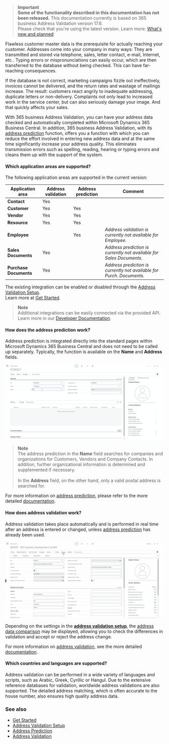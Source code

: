 >**Important**<br>**Some of the functionality described in this documentation has not been released.** This documentation currently is based on 365 business Address Validation version 17.6.<br>Please check that you're using the latest version. Learn more: [What's new and planned](../new-and-planned/)

Flawless customer master data is the prerequisite for actually reaching your customer. Addresses come into your company in many ways: They are transmitted and stored via telephone, sales, letter contact, e-mail, Internet, etc.. Typing errors or mispronunciations can easily occur, which are then transferred to the database without being checked. This can have far-reaching consequences.

If the database is not correct, marketing campaigns fizzle out ineffectively, invoices cannot be delivered, and the return rates and wastage of mailings increase. The result: customers react angrily to inadequate addressing, duplicate letters or non-delivery. Complaints not only lead to increased work in the service center, but can also seriously damage your image. And that quickly affects your sales.

With 365 business Address Validation, you can have your address data checked and automatically completed within Microsoft Dynamics 365 Business Central. In addition, 365 business Address Validation, with its [address prediction](address-prediction/) function, offers you a function with which you can reduce the effort involved in entering new address data and at the same time significantly increase your address quality.
This eliminates transmission errors such as spelling, reading, hearing or typing errors and cleans them up with the support of the system.

#### Which application areas are supported?

The following application areas are supported in the current version:

| Application area | Address validation | Address prediction | Comment |
| --- | --- | --- | --- |
| **Contact** | Yes | |
| **Customer** | Yes | Yes | |
| **Vendor** | Yes | Yes | |
| **Resource** | Yes | Yes | |
| **Employee** | | Yes | *Address validation is currently not available for Employee.* |
| **Sales Documents** | Yes | | *Address prediction is currently not available for Sales Documents.* |
| **Purchase Documents** | Yes | | *Address prediction is currently not available for Purch. Documents.* |

The existing integration can be enabled or disabled through the [Address Validation Setup](setup/).<br>Learn more at [Get Started](get-started/).

> **Note**<br>Additional integrations can be easily connected via the provided API.<br>Learn more in our [Developer Documentation](https://docs.365businessdev.com/en-US/al-developer/365businessaddressvalidation/).

#### How does the address prediction work?

Address prediction is integrated directly into the standard pages within Microsoft Dynamics 365 Business Central and does not need to be called up separately.
Typically, the function is available on the **Name** and **Address** fields.

![Address Prediction](/assets/images/365-business-address-validation/addressprediction.en-US.gif)

> **Note**<br>The address prediction in the **Name** field searches for companies and organizations for Customers, Vendors and Company Contacts. In addition, further organizational information is determined and supplemented if necessary.<br><br>In the **Address** field, on the other hand, only a valid postal address is searched for.

For more information on [address prediction](address-prediction/), please refer to the more detailed [documentation](address-prediction/).

#### How does address validation work?

Address validation takes place automatically and is performed in real time after an address is entered or changed, unless [address prediction](address-prediction/) has already been used.

![Address Validation](/assets/images/365-business-address-validation/addressvalidation.en-US.gif)

Depending on the settings in the [**address validation setup**](setup/), the [address data comparison](../compare-address/) may be displayed, allowing you to check the differences in validation and accept or reject the address change.

For more information on [address validation](address-validation/), see the more detailed [documentation](address-validation/).

#### Which countries and languages are supported?

Address validation can be performed in a wide variety of languages and scripts, such as Arabic, Greek, Cyrillic or Hangul. 
Due to the extensive reference databases for validation, worldwide address validations are also supported.
The detailed address matching, which is often accurate to the house number, also ensures high quality address data.

### See also 
 - [Get Started](get-started/)
 - [Address Validation Setup](setup/)
 - [Address Prediction](address-prediction/)
 - [Address Validation](address-validation/)
